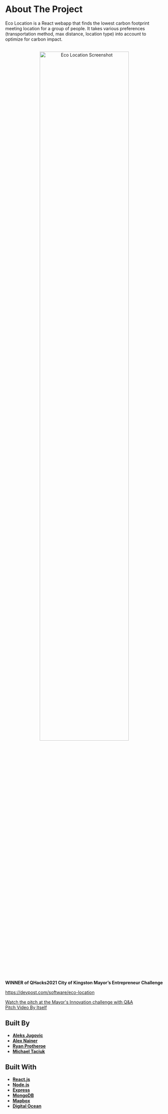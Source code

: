 # About The Project

Eco Location is a React webapp that finds the lowest carbon footprint meeting location for a group of people. It takes various preferences (transportation method, max distance, location type) into account to optimize for carbon impact.

<br>
<div align="center">
    <img src="https://i.imgur.com/GEwO1pK.png" alt="Eco Location Screenshot" width="75%" />
</div>
<br>

**WINNER of QHacks2021 City of Kingston Mayor’s Entrepreneur Challenge**

https://devpost.com/software/eco-location

[Watch the pitch at the Mayor's Innovation challenge with Q&A](https://www.youtube.com/watch?v=7xe0SkuxrjI&t=3300s) \
[Pitch Video By Itself](https://www.youtube.com/watch?v=Nwh9GFnqVt4)

## Built By

- **[Aleks Jugovic](https://github.com/Aleksjug)**
- **[Alex Nainer](https://github.com/alexnainer)**
- **[Ryan Protheroe](https://github.com/Trenchh)**
- **[Michael Taciuk](https://github.com/MichaelTaciuk)**

## Built With

- **[React.js](https://reactjs.org/)**
- **[Node.js](https://nodejs.org/)**
- **[Express](https://expressjs.com/)**
- **[MongoDB](https://www.mongodb.com/)**
- **[Mapbox](https://www.mapbox.com/)**
- **[Digital Ocean](https://www.digitalocean.com/)**
